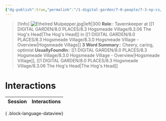 ```yaml
---
{"dg-publish":true,"permalink":"/1-digital-garden/7-0-people/7-3-np-cs/ethelred-mulpepper/","tags":["#person","#hogsmeade","#hogsmeade-resident","#tavernkeeper"]}
---
```


>[!info] 
>![Ethelred Mulpepper.jpg|left|300](/img/user/1%20DIGITAL%20GARDEN/7.0%20PEOPLE/7.3%20NPCs/Headshots/Ethelred%20Mulpepper.jpg)
>**Role**:: Tavernkeeper at [[1 DIGITAL GARDEN/8.0 PLACES/8.3 Hogsmeade Village/8.3.06 The Hog's Head\|The Hog's Head]] in [[1 DIGITAL GARDEN/8.0 PLACES/8.3 Hogsmeade Village/8.3.0 Hogsmeade VIllage - Overview\|Hogsmeade Village]]
>**3 Word Summary**:: Cheery, caring, optimist
>**UsuallyFoundIn**:: [[1 DIGITAL GARDEN/8.0 PLACES/8.3 Hogsmeade Village/8.3.0 Hogsmeade VIllage - Overview\|Hogsmeade Village]], [[1 DIGITAL GARDEN/8.0 PLACES/8.3 Hogsmeade Village/8.3.06 The Hog's Head\|The Hog's Head]]

# Interactions

| Session | Interactions |
| ------- | ------------ |

{ .block-language-dataview}
